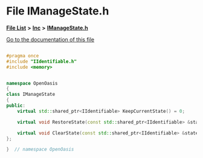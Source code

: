 

# File IManageState.h

[**File List**](files.md) **>** [**Inc**](dir_e48a3e9a07fc2444cdac51c67822643f.md) **>** [**IManageState.h**](_i_manage_state_8h.md)

[Go to the documentation of this file](_i_manage_state_8h.md)


```C++

#pragma once
#include "IIdentifiable.h"
#include <memory>


namespace OpenOasis
{
class IManageState
{
public:
    virtual std::shared_ptr<IIdentifiable> KeepCurrentState() = 0;

    virtual void RestoreState(const std::shared_ptr<IIdentifiable> &stateId) = 0;

    virtual void ClearState(const std::shared_ptr<IIdentifiable> &stateId) = 0;
};

}  // namespace OpenOasis
```


